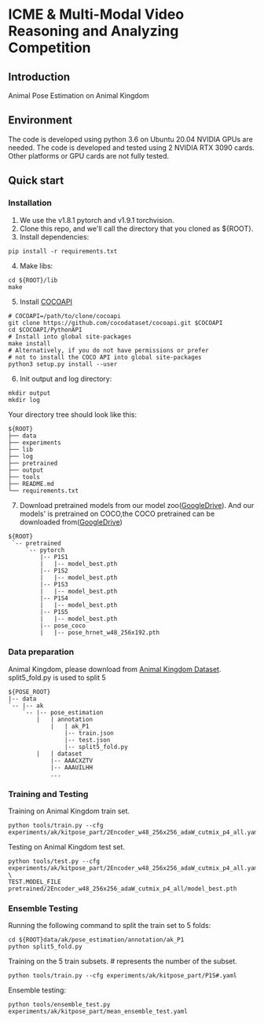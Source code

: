 # ICME & Multi-Modal Video Reasoning and Analyzing Competition

## Introduction
Animal Pose Estimation on Animal Kingdom

## Environment 
The code is developed using python 3.6 on Ubuntu 20.04 NVIDIA GPUs are needed.
The code is developed and tested using 2 NVIDIA RTX 3090 cards. Other platforms or GPU cards are not fully tested.

## Quick start
### Installation
1. We use the v1.8.1 pytorch and v1.9.1 torchvision.
2. Clone this repo, and we'll call the directory that you cloned as ${ROOT}.
3. Install dependencies:
```shell
pip install -r requirements.txt
```
4. Make libs:
```shell
cd ${ROOT}/lib
make
```
5. Install [COCOAPI](https://github.com/cocodataset/cocoapi)
```shell
# COCOAPI=/path/to/clone/cocoapi
git clone https://github.com/cocodataset/cocoapi.git $COCOAPI
cd $COCOAPI/PythonAPI
# Install into global site-packages
make install
# Alternatively, if you do not have permissions or prefer
# not to install the COCO API into global site-packages
python3 setup.py install --user
```
6. Init output and log directory:
```shell
mkdir output
mkdir log
```
Your directory tree should look like this:
```shell
${ROOT}
├── data
├── experiments
├── lib
├── log
├── pretrained
├── output
├── tools 
├── README.md
└── requirements.txt
```
7. Download pretrained models from our model zoo([GoogleDrive](https://drive.google.com/drive/folders/1mISQZZXyvsDUGhrKMPlPpwRLx2H2SLmj?usp=drive_link)).
And our models' is pretrained on COCO,the COCO pretrained can be downloaded from([GoogleDrive](https://drive.google.com/drive/folders/1hOTihvbyIxsm5ygDpbUuJ7O_tzv4oXjC?usp=sharing))
```shell
${ROOT}
 `-- pretrained
     `-- pytorch
         |-- P1S1
         |   |-- model_best.pth
         |-- P1S2
         |   |-- model_best.pth
         |-- P1S3
         |   |-- model_best.pth
         |-- P1S4
         |   |-- model_best.pth
         |-- P1S5
         |   |-- model_best.pth
         |-- pose_coco
         |   |-- pose_hrnet_w48_256x192.pth
```
### Data preparation
Animal Kingdom, please download from [Animal Kingdom Dataset](https://github.com/SUTDCV/Animal-Kingdom).
split5_fold.py is used to split 5
```shell
${POSE_ROOT}
|-- data
`-- |-- ak
    `-- |-- pose_estimation
        |   | annotation
            |   | ak_P1
                |-- train.json
                |-- test.json
                |-- split5_fold.py
        |   | dataset
            |-- AAACXZTV
            |-- AAAUILHH
            ...
```
### Training and Testing
Training on Animal Kingdom train set.
```shell
python tools/train.py --cfg experiments/ak/kitpose_part/2Encoder_w48_256x256_adaW_cutmix_p4_all.yaml
```
Testing on Animal Kingdom test set.
```shell
python tools/test.py --cfg experiments/ak/kitpose_part/2Encoder_w48_256x256_adaW_cutmix_p4_all.yaml \
TEST.MODEL_FILE pretrained/2Encoder_w48_256x256_adaW_cutmix_p4_all/model_best.pth
```
### Ensemble Testing
Running the following command to split the train set to 5 folds:
```shell
cd ${ROOT}data/ak/pose_estimation/annotation/ak_P1
python split5_fold.py
```
Training on the 5 train subsets. # represents the number of the subset.
```shell
python tools/train.py --cfg experiments/ak/kitpose_part/P1S#.yaml
```
Ensemble testing:
```shell
python tools/ensemble_test.py experiments/ak/kitpose_part/mean_ensemble_test.yaml
```